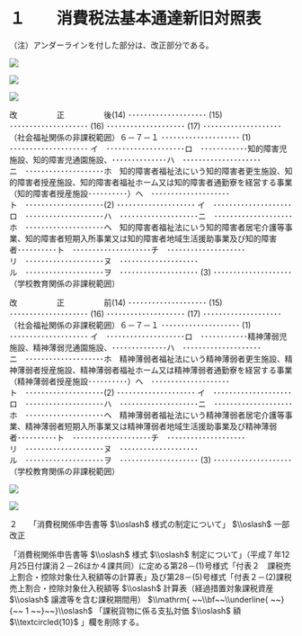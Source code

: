 # １　　消費税法基本通達新旧対照表

（注）アンダーラインを付した部分は、改正部分である。

![](https://www.nta.go.jp/tmp/21e6cdd4-0a74-4294-b6c5-1c0302126048/images/be70855475e64136a0bf2fe511e207a472ca6eb5018a40be7477c1e65d018fbb.jpg)

![](https://www.nta.go.jp/tmp/21e6cdd4-0a74-4294-b6c5-1c0302126048/images/d09764f51342f3456416683db9ca53791dfe7190313d20e488a0d3ea3254df5b.jpg)

![](https://www.nta.go.jp/tmp/21e6cdd4-0a74-4294-b6c5-1c0302126048/images/3964ee9419997248002eaced294747fe1c19ae56aadbb9ff46e5c2cd499c75ff.jpg)

改　　　　　正　　　　　後(14) ････････････････････ (15) ････････････････････ (16) ････････････････････ (17) ････････････････････ （社会福祉関係の非課税範囲）６－７－１ ････････････････････ (1) ････････････････････ イ　････････････････････ロ　････････････知的障害児施設、知的障害児通園施設、･･････････････ハ　････････････････････ニ　････････････････････ホ　知的障害者福祉法にいう知的障害者更生施設、知的障害者授産施設、知的障害者福祉ホーム又は知的障害者通勤寮を経営する事業（知的障害者授産施設･･････････）ヘ　････････････････････ト　････････････････････(2) ････････････････････ イ　････････････････････ロ　････････････････････ハ　････････････････････ニ　････････････････････ホ　････････････････････ヘ　知的障害者福祉法にいう知的障害者居宅介護等事業、知的障害者短期入所事業又は知的障害者地域生活援助事業及び知的障害者･･････････ト　････････････････････チ　････････････････････リ　････････････････････ヌ　････････････････････ ル　････････････････････ヲ　････････････････････ (3) ････････････････････ （学校教育関係の非課税範囲）

改　　　　　正　　　　　前(14) ････････････････････ (15) ････････････････････ (16) ････････････････････ (17) ････････････････････ （社会福祉関係の非課税範囲）６－７－１ ････････････････････ (1) ････････････････････ イ　････････････････････ロ　････････････精神薄弱児施設、精神薄弱児通園施設、･･････････････ハ　････････････････････ニ　････････････････････ホ　精神薄弱者福祉法にいう精神薄弱者更生施設、精神薄弱者授産施設、精神薄弱者福祉ホーム又は精神薄弱者通勤寮を経営する事業（精神薄弱者授産施設･･････････）ヘ　････････････････････ト　････････････････････(2) ････････････････････ イ　････････････････････ロ　････････････････････ハ　････････････････････ニ　････････････････････ホ　････････････････････ヘ　精神薄弱者福祉法にいう精神薄弱者居宅介護等事業、精神薄弱者短期入所事業又は精神薄弱者地域生活援助事業及び精神薄弱者･･････････ト　････････････････････チ　････････････････････リ　････････････････････ヌ　････････････････････ ル　････････････････････ヲ　････････････････････ (3) ････････････････････ （学校教育関係の非課税範囲）

![](https://www.nta.go.jp/tmp/21e6cdd4-0a74-4294-b6c5-1c0302126048/images/a6556a00dfc664cb16d31f2226214fe1be6999eead4030f67ec1292de0bb499b.jpg)

![](https://www.nta.go.jp/tmp/21e6cdd4-0a74-4294-b6c5-1c0302126048/images/01a183c661b595f6e6993a46a9c0ad6e8a804ef6c84b2a04d98dd9d585a06d57.jpg)

２　　「消費税関係申告書等 $\\oslash$ 様式の制定について」 $\\oslash$ 一部改正

「消費税関係申告書等 $\\oslash$ 様式 $\\oslash$ 制定について」（平成７年12月25日付課消２－26ほか４課共同）に定める第28－(1)号様式「付表２　課税売上割合・控除対象仕入税額等の計算表」及び第28－(5)号様式「付表２－(2)課税売上割合・控除対象仕入税額等 $\\oslash$ 計算表（経過措置対象課税資産 $\\oslash$ 譲渡等を含む課税期間用） $\\mathrm{ ~~\\bf~~\\underline{ ~~}{~~ 1 ~~}~~}\\oslash$ 「課税貨物に係る支払対価 $\\oslash$ 額 $\\textcircled{10}$ 」欄を削除する。
